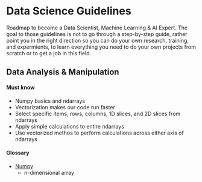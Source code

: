 # Data Science Guidelines

Roadmap to become a Data Scientist, Machine Learning & AI Expert. The goal to those guidelines is not to go through a step-by-step guide, rather point you in the right direction so you can do your own research, training, and expermients, to learn everything you need to do your own projects from scratch or to get a job in this field.

## Data Analysis & Manipulation

#### Must know

* Numpy basics and ndarrays
* Vectorization makes our code run faster
* Select specific items, rows, columns, 1D slices, and 2D slices from ndarrays
* Apply simple calculations to entire ndarrays
* Use vectorized methos to perform calculations across either axis of ndarrays

#### Glossary

* [Numpy](./data-analysis/numpy)
    * n-dimensional array
